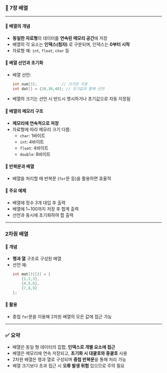 ### 📘 7장 배열

---

#### 🔹 배열의 개념
- **동일한 자료형**의 데이터를 **연속된 메모리 공간**에 저장
- 배열의 각 요소는 **인덱스(첨자)** 로 구분되며, 인덱스는 **0부터 시작**
- 자료형 예: `int`, `float`, `char` 등

#### 🔹 배열 선언과 초기화
- 배열 선언:  
  ```c
  int num[3];           // 크기만 지정
  int dat[] = {20,30,40}; // 초기값과 함께 선언
  ```
- 배열의 크기는 선언 시 반드시 명시하거나 초기값으로 자동 지정됨

#### 🔹 배열의 메모리 구조
- **메모리에 연속적으로 저장**
- 자료형에 따라 메모리 크기 다름:  
  - `char`: 1바이트  
  - `int`: 4바이트  
  - `float`: 4바이트  
  - `double`: 8바이트

#### 🔹 반복문과 배열
- 배열을 처리할 때 반복문 (`for`문 등)을 활용하면 효율적

#### 🔹 주요 예제
- 배열에 정수 3개 대입 후 출력
- 배열에 1~100까지 저장 후 합계 출력
- 선언과 동시에 초기화하여 합 출력

---

### 2차원 배열

#### 🔹 개념
- **행과 열** 구조로 구성된 배열
- 선언 예:
  ```c
  int mat[3][3] = {
      {1,2,3},
      {4,5,6},
      {7,8,9}
  };
  ```

#### 🔹 활용
- 중첩 `for`문을 이용해 2차원 배열의 모든 값에 접근 가능

---

### ✅ 요약
- 배열은 동일 형 데이터의 집합, **인덱스로 개별 요소에 접근**
- 배열은 메모리에 연속 저장되고, **초기화 시 대괄호와 중괄호** 사용
- 2차원 배열은 행과 열로 구성되며 **중첩 반복문**을 통해 처리 가능
- 배열 크기보다 초과 접근 시 **오류 발생 위험** 있으므로 주의 필요
